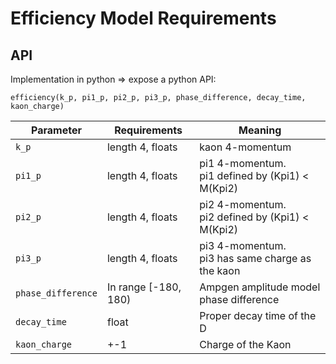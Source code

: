 Efficiency Model Requirements
====

API
----
Implementation in python => expose a python API:

```
efficiency(k_p, pi1_p, pi2_p, pi3_p, phase_difference, decay_time, kaon_charge)
```

| Parameter   | Requirements |    Meaning       |
| ---------   | ------------ | --------------   |
|    `k_p`    | length 4, floats     | kaon 4-momentum  |
|    `pi1_p`  | length 4, floats     | pi1 4-momentum. <br> pi1 defined by  (Kpi1) < M(Kpi2) |
|    `pi2_p`  | length 4, floats     | pi2 4-momentum. <br> pi2 defined by (Kpi1) < M(Kpi2)  |
|    `pi3_p`  | length 4, floats     | pi3 4-momentum. <br> pi3 has same charge as the kaon  |
|    `phase_difference`  | In range [-180, 180)     | Ampgen amplitude model phase difference  |
| `decay_time` | float | Proper decay time of the D |
| `kaon_charge` | +-1 | Charge of the Kaon |

